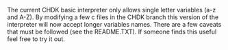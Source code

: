 The current CHDK basic interpreter only allows single letter variables (a-z and A-Z). By modifying a few c files in the CHDK branch this version of the interpreter will now accept longer variables names. There are a few caveats that must be followed (see the README.TXT). If someone finds this useful feel free to try it out.